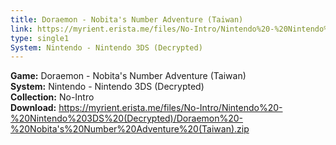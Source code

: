 ```yaml
---
title: Doraemon - Nobita's Number Adventure (Taiwan)
link: https://myrient.erista.me/files/No-Intro/Nintendo%20-%20Nintendo%203DS%20(Decrypted)/Doraemon%20-%20Nobita's%20Number%20Adventure%20(Taiwan).zip
type: single1
System: Nintendo - Nintendo 3DS (Decrypted)
---
```

<b>Game:</b> Doraemon - Nobita's Number Adventure (Taiwan)<br>
<b>System:</b> Nintendo - Nintendo 3DS (Decrypted)<br>
<b>Collection:</b> No-Intro<br>
<b>Download:</b> https://myrient.erista.me/files/No-Intro/Nintendo%20-%20Nintendo%203DS%20(Decrypted)/Doraemon%20-%20Nobita's%20Number%20Adventure%20(Taiwan).zip